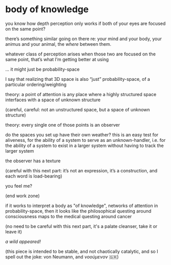# body of knowledge

you know how depth perception only works if both of your eyes are focused on the same point?

there’s something similar going on there re: your mind and your body, your animus and your animal, the _where_ between them.

whatever class of perception arises when those two are focused on the same point, that’s what I’m getting better at using

… it might just be probability-space

I say that realizing that 3D space is also “just” probability-space, of a particular ordering/weighting

theory: a point of attention is any place where a highly structured space interfaces with a space of unknown structure

(careful, careful: not an unstructured space, but a space of unknown structure)

theory: every single one of those points is an observer

do the spaces you set up have their own weather? this is an easy test for aliveness, for the ability of a system to serve as an unknown-handler, i.e. for the ability of a system to exist in a larger system without having to track the larger system

the observer has a texture

(careful with this next part: it’s not an expression, it’s a construction, and each word is load-bearing)

you feel me?

(end work zone)

if it works to interpret a body as "of knowledge", networks of attention in probability-space, then it looks like the philosophical questing around consciousness maps to the medical questing around cancer

(no need to be careful with this next part, it's a palate cleanser, take it or leave it)

_a wild appeared!_

(this piece is intended to be stable, and not chaotically catalytic, and so I spell out the joke: von Neumann, and _νοούμενoν_ 🇬🇷)
